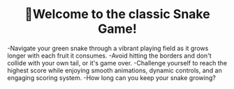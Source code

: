 <h1 align="center">👋Welcome to the classic Snake Game!</h1>
-Navigate your green snake through a vibrant playing field as it grows longer with each fruit it consumes. 
-Avoid hitting the borders and don't collide with your own tail, or it's game over.
-Challenge yourself to reach the highest score while enjoying smooth animations, dynamic controls, and an engaging scoring system. 
-How long can you keep your snake growing?
